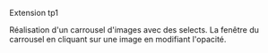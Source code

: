 Extension tp1

Réalisation d'un carrousel d'images avec des selects.
La fenêtre du carrousel en cliquant sur une image en modifiant l'opacité.